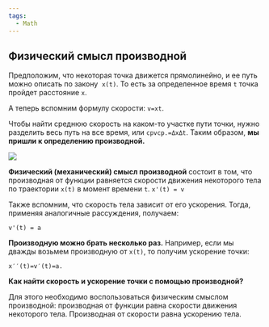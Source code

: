 ```yaml
---
tags:
  - Math
---
```

## **Физический смысл производной**

Предположим, что некоторая точка движется прямолинейно, и ее путь можно описать по закону  `х(t)`. То есть за определенное время `t` точка пройдет расстояние `х`. 

А теперь вспомним формулу скорости: `v=xt`. 

Чтобы найти среднюю скорость на каком-то участке пути точки, нужно разделить весь путь на все время, или `срvср.=ΔxΔt`. Таким образом, **мы пришли к определению производной.** 

![](https://umschool.net/library/wp-content/uploads/2022/04/14-logo-1024x742.png)

**Физический (механический) смысл производной** состоит в том, что производная от функции равняется скорости движения некоторого тела по траектории `x(t)` в момент времени `t`. `x'(t) = v`

Также вспомним, что скорость тела зависит от его ускорения. Тогда, применяя аналогичные рассуждения, получаем:

`v'(t) = a `

**Производную можно брать несколько раз.** Например, если мы дважды возьмем производную от `x(t)`, то получим ускорение точки:

`x′′(t)=v′(t)=a.`

**Как найти скорость и ускорение точки с помощью производной?** 

Для этого необходимо воспользоваться физическим смыслом производной: производная от функции равна скорости движения некоторого тела. Производная от скорости равна ускорению тела.